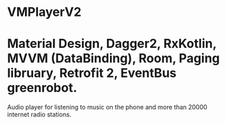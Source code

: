 # VMPlayerV2
# Material Design, Dagger2, RxKotlin, MVVM (DataBinding), Room, Paging libruary, Retrofit 2, EventBus greenrobot.

Audio player for listening to music on the phone and more than 20000 internet radio stations.
